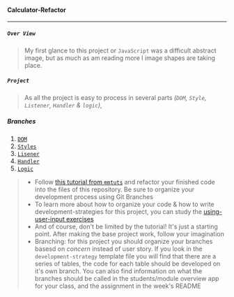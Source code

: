 #### Calculator-Refactor
****
##### `Over View`

> My first glance to this project or `JavaScript` was a difficult abstract image, but as much as am reading more I image shapes are taking place.

##### `Project`

> As all the project is easy to process in several parts *(`DOM`, `Style`, `Listener`, `Handler` & `logic`)*, 

##### Branches

1) [`DOM`](https://github.com/shoaib-zaheer/calculator-refactor/blob/handler/descraptionAll/DOM.md)
2) [`Styles`](https://github.com/shoaib-zaheer/calculator-refactor/blob/handler/descraptionAll/styles.md)
3) [`Lisener`](https://github.com/shoaib-zaheer/calculator-refactor/blob/handler/descraptionAll/Listener.md)
4) [`Handler`](https://github.com/shoaib-zaheer/calculator-refactor/blob/handler/descraptionAll/handler.md)
5) [`Logic`]()






> * Follow [this tutorial from `mmtuts`](https://www.youtube.com/watch?v=qQEYAOPWDzk) and refactor your finished code into the files of this repository.  Be sure to organize your development process using Git Branches
> * To learn more about how to organize your code & how to write development-strategies for this project, you can study the [using-user-input exercises](https://github.com/hackyourfuturebelgium/using-user-input)
> * And of course, don't be limited by the tutorial!  It's just a starting point.  After making the base project work, follow your imagination
> * Branching: for this project you should organize your branches basesd on _concern_ instead of user story.  If you look in the `development-strategy` template file you will find that there are a series of tables, the code for each table should be developed on it's own branch.  You can also find information on what the branches should be called in the students/module overview app for your class, and the assignment in the week's README
